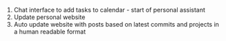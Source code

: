 1. Chat interface to add tasks to calendar - start of personal assistant
2. Update personal website
3. Auto update website with posts based on latest commits and projects in a human readable format